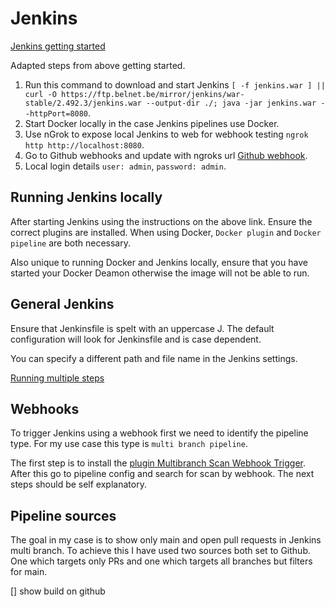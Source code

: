 # Jenkins

[Jenkins getting started](https://www.jenkins.io/doc/pipeline/tour/getting-started)

Adapted steps from above getting started.
1. Run this command to download and start Jenkins `[ -f jenkins.war ] || curl -O https://ftp.belnet.be/mirror/jenkins/war-stable/2.492.3/jenkins.war --output-dir ./; java -jar jenkins.war --httpPort=8080`.
2. Start Docker locally in the case Jenkins pipelines use Docker.
3. Use nGrok to expose local Jenkins to web for webhook testing `ngrok http http://localhost:8080`.
4. Go to Github webhooks and update with ngroks url [Github webhook](https://github.com/michaelCaleyWhaley/programmers-handbook/settings/hooks/539706905).
5. Local login details `user: admin`, `password: admin`.

## Running Jenkins locally

After starting Jenkins using the instructions on the above link. Ensure the correct plugins are installed. When using Docker, `Docker plugin` and `Docker pipeline` are both necessary.

Also unique to running Docker and Jenkins locally, ensure that you have started your Docker Deamon otherwise the image will not be able to run.

## General Jenkins

Ensure that Jenkinsfile is spelt with an uppercase J. The default configuration will look for Jenkinsfile and is case dependent.

You can specify a different path and file name in the Jenkins settings.

[Running multiple steps](https://www.jenkins.io/doc/pipeline/tour/running-multiple-steps)

## Webhooks

To trigger Jenkins using a webhook first we need to identify the pipeline type. For my use case this type is `multi branch pipeline`.

The first step is to install the [plugin Multibranch Scan Webhook Trigger](https://plugins.jenkins.io/multibranch-scan-webhook-trigger). After this go to pipeline config and search for scan by webhook. The next steps should be self explanatory.

## Pipeline sources

The goal in my case is to show only main and open pull requests in Jenkins multi branch. To achieve this I have used two sources both set to Github. One which targets only PRs and one which targets all branches but filters for main.


[] show build on github